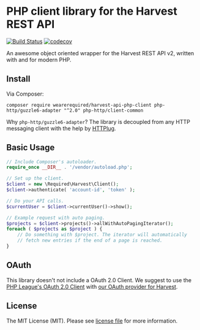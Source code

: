 # PHP client library for the Harvest REST API

[![Build Status](https://travis-ci.com/wearerequired/harvest-api-php-client.svg?branch=master)](https://travis-ci.com/wearerequired/harvest-api-php-client) [![codecov](https://codecov.io/gh/wearerequired/harvest-api-php-client/branch/master/graph/badge.svg?token=W9R3VjbmRL)](https://codecov.io/gh/wearerequired/harvest-api-php-client)

An awesome object oriented wrapper for the Harvest REST API v2, written with and for modern PHP.

## Install

Via Composer:

```
composer require wearerequired/harvest-api-php-client php-http/guzzle6-adapter "^2.0" php-http/client-common
```

Why `php-http/guzzle6-adapter`? The library is decoupled from any HTTP messaging client with the help by [HTTPlug](http://httplug.io/).


## Basic Usage

```php
// Include Composer's autoloader.
require_once __DIR__ . '/vendor/autoload.php';

// Set up the client.
$client = new \Required\Harvest\Client();
$client->authenticate( 'account-id', 'token' );

// Do your API calls.
$currentUser = $client->currentUser()->show();

// Example request with auto paging.
$projects = $client->projects()->allWithAutoPagingIterator();
foreach ( $projects as $project ) {
	// Do something with $project. The iterator will automatically
	// fetch new entries if the end of a page is reached.
}
```

## OAuth

This library doesn't not include a OAuth 2.0 Client. We suggest to use the [PHP League's OAuth 2.0 Client](https://github.com/thephpleague/oauth2-client) with [our OAuth provider for Harvest](https://github.com/wearerequired/oauth2-harvest).

## License

The MIT License (MIT). Please see [license file](https://github.com/wearerequired/harvest-api-php-client/blob/master/LICENSE) for more information.
